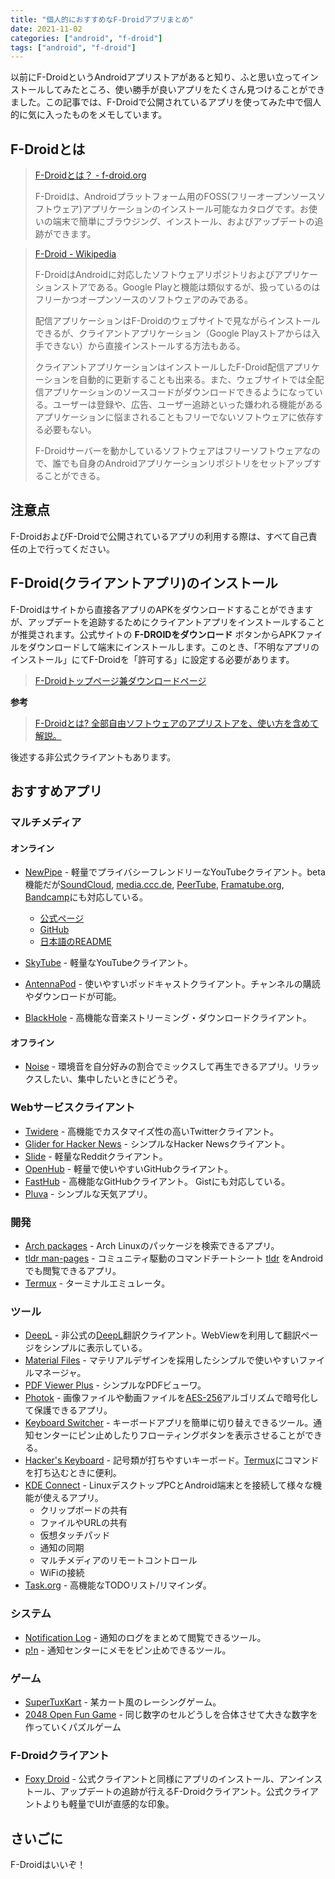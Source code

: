 ```yaml
---
title: "個人的におすすめなF-Droidアプリまとめ"
date: 2021-11-02
categories: ["android", "f-droid"]
tags: ["android", "f-droid"]
---
```


以前にF-DroidというAndroidアプリストアがあると知り、ふと思い立ってインストールしてみたところ、使い勝手が良いアプリをたくさん見つけることができました。この記事では、F-Droidで公開されているアプリを使ってみた中で個人的に気に入ったものをメモしています。

## F-Droidとは

> [F-Droidとは？ - f-droid.org](https://f-droid.org/ja/)
>
> F-Droidは、Androidプラットフォーム用のFOSS(フリーオープンソースソフトウェア)アプリケーションのインストール可能なカタログです。お使いの端末で簡単にブラウジング、インストール、およびアップデートの追跡ができます。

> [F-Droid - Wikipedia](https://ja.wikipedia.org/wiki/F-Droid)
> 
> F-DroidはAndroidに対応したソフトウェアリポジトリおよびアプリケーションストアである。Google Playと機能は類似するが、扱っているのはフリーかつオープンソースのソフトウェアのみである。
> 
> 配信アプリケーションはF-Droidのウェブサイトで見ながらインストールできるが、クライアントアプリケーション（Google Playストアからは入手できない）から直接インストールする方法もある。
> 
> クライアントアプリケーションはインストールしたF-Droid配信アプリケーションを自動的に更新することも出来る。また、ウェブサイトでは全配信アプリケーションのソースコードがダウンロードできるようになっている。ユーザーは登録や、広告、ユーザー追跡といった嫌われる機能があるアプリケーションに悩まされることもフリーでないソフトウェアに依存する必要もない。
> 
> F-Droidサーバーを動かしているソフトウェアはフリーソフトウェアなので、誰でも自身のAndroidアプリケーションリポジトリをセットアップすることができる。

## 注意点

F-DroidおよびF-Droidで公開されているアプリの利用する際は、すべて自己責任の上で行ってください。

## F-Droid(クライアントアプリ)のインストール


F-Droidはサイトから直接各アプリのAPKをダウンロードすることができますが、アップデートを追跡するためにクライアントアプリをインストールすることが推奨されます。公式サイトの **F-DROIDをダウンロード** ボタンからAPKファイルをダウンロードして端末にインストールします。このとき、「不明なアプリのインストール」にてF-Droidを「許可する」に設定する必要があります。

> [F-Droidトップページ兼ダウンロードページ](https://f-droid.org/ja/)

**参考**

> [F-Droidとは? 全部自由ソフトウェアのアプリストアを、使い方を含めて解説。](https://translucentfoxhuman.wordpress.com/2020/07/25/whatisf-droid/)

後述する非公式クライアントもあります。


## おすすめアプリ

### マルチメディア 

#### オンライン

- [NewPipe](https://f-droid.org/packages/org.schabi.newpipe/) - 軽量でプライバシーフレンドリーなYouTubeクライアント。beta機能だが[SoundCloud](https://soundcloud.com), [media.ccc.de](media.ccc.de), [PeerTube](https://joinpeertube.org), [Framatube.org](https://framatube.org), [Bandcamp](https://framatube.org)にも対応している。
    - [公式ページ](https://newpipe.net)
    - [GitHub](https://github.com/TeamNewPipe/NewPipe)
    - [日本語のREADME](https://github.com/TeamNewPipe/NewPipe/blob/dev/README.ja.md)

- [SkyTube](https://f-droid.org/packages/free.rm.skytube.oss/) - 軽量なYouTubeクライアント。
- [AntennaPod](https://f-droid.org/packages/de.danoeh.antennapod/) - 使いやすいポッドキャストクライアント。チャンネルの購読やダウンロードが可能。
- [BlackHole](https://f-droid.org/packages/com.shadow.blackhole/) - 高機能な音楽ストリーミング・ダウンロードクライアント。

#### オフライン

- [Noise](https://f-droid.org/packages/com.github.ashutoshgngwr.noice/) - 環境音を自分好みの割合でミックスして再生できるアプリ。リラックスしたい、集中したいときにどうぞ。

### Webサービスクライアント

- [Twidere](https://f-droid.org/packages/org.mariotaku.twidere/) - 高機能でカスタマイズ性の高いTwitterクライアント。
- [Glider for Hacker News](https://f-droid.org/packages/nl.viter.glider/) - シンプルなHacker Newsクライアント。
- [Slide](https://f-droid.org/packages/me.ccrama.redditslide/) - 軽量なRedditクライアント。
- [OpenHub](https://f-droid.org/packages/com.thirtydegreesray.openhub/) - 軽量で使いやすいGitHubクライアント。
- [FastHub](https://f-droid.org/packages/com.fastaccess.github.libre/) - 高機能なGitHubクライアント。 Gistにも対応している。
- [Pluva](https://f-droid.org/packages/com.spicychair.weather/) - シンプルな天気アプリ。

### 開発

- [Arch packages](https://f-droid.org/packages/com.rascarlo.arch.packages/) - Arch Linuxのパッケージを検索できるアプリ。
- [tldr man-pages](https://f-droid.org/packages/wtf.technodisaster.tldr/) - コミュニティ駆動のコマンドチートシート [tldr](https://github.com/tldr-pages/tldr) をAndroidでも閲覧できるアプリ。
- [Termux](https://f-droid.org/packages/com.termux/) - ターミナルエミュレータ。

### ツール

- [DeepL](https://f-droid.org/packages/com.example.deeplviewer/) - 非公式の[DeepL](https://www.deepl.com/ja/translator)翻訳クライアント。WebViewを利用して翻訳ページをシンプルに表示している。
- [Material Files](https://f-droid.org/packages/me.zhanghai.android.files) - マテリアルデザインを採用したシンプルで使いやすいファイルマネージャ。
- [PDF Viewer Plus](https://f-droid.org/packages/com.gsnathan.pdfviewer/) - シンプルなPDFビューワ。
- [Photok](https://f-droid.org/packages/dev.leonlatsch.photok/) - 画像ファイルや動画ファイルを[AES-256](https://ja.wikipedia.org/wiki/AES256)アルゴリズムで暗号化して保護できるアプリ。
- [Keyboard Switcher](https://f-droid.org/packages/com.kunzisoft.keyboard.switcher/) - キーボードアプリを簡単に切り替えできるツール。通知センターにピン止めしたりフローティングボタンを表示させることができる。
- [Hacker's Keyboard](https://f-droid.org/packages/org.pocketworkstation.pckeyboard/) - 記号類が打ちやすいキーボード。[Termux](https://f-droid.org/packages/com.termux/)にコマンドを打ち込むときに便利。
- [KDE Connect](https://f-droid.org/packages/org.kde.kdeconnect_tp/) - LinuxデスクトップPCとAndroid端末とを接続して様々な機能が使えるアプリ。
    - クリップボードの共有
    - ファイルやURLの共有
    - 仮想タッチパッド
    - 通知の同期
    - マルチメディアのリモートコントロール
    - WiFiの接続
- [Task.org](https://f-droid.org/packages/org.tasks/) - 高機能なTODOリスト/リマインダ。

### システム

- [Notification Log](https://f-droid.org/packages/de.jl.notificationlog/) - 通知のログをまとめて閲覧できるツール。
- [p!n](https://f-droid.org/packages/de.nproth.pin/) - 通知センターにメモをピン止めできるツール。

### ゲーム

- [SuperTuxKart](https://f-droid.org/packages/org.supertuxkart.stk/) - 某カート風のレーシングゲーム。
- [2048 Open Fun Game](https://f-droid.org/packages/org.andstatus.game2048/) - 同じ数字のセルどうしを合体させて大きな数字を作っていくパズルゲーム

### F-Droidクライアント

- [Foxy Droid](https://f-droid.org/packages/nya.kitsunyan.foxydroid/) - 公式クライアントと同様にアプリのインストール、アンインストール、アップデートの追跡が行えるF-Droidクライアント。公式クライアントよりも軽量でUIが直感的な印象。

## さいごに

F-Droidはいいぞ！

